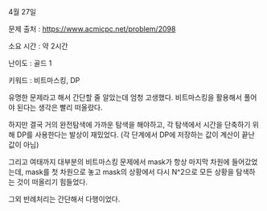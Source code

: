 4월 27일

문제 출처 : https://www.acmicpc.net/problem/2098

소요 시간 : 약 2시간

난이도 : 골드 1

키워드 : 비트마스킹, DP

유명한 문제라고 해서 간단할 줄 알았는데 엄청 고생했다.
비트마스킹을 활용해서 풀어야 된다는 생각은 빨리 떠올랐다.

하지만 결국 거의 완전탐색에 가까운 탐색을 해야하고, 각 탐색에서 시간을 단축하기 위해 DP를 사용한다는 발상이 재밌었다.
(각 단계에서 DP에 저장하는 값이 계산이 끝난 값이 아님)

그리고 여태까지 대부분의 비트마스킹 문제에서 mask가 항상 마지막 차원에 들어갔었는데,
mask를 첫 차원으로 놓고 mask의 상황에서 다시 N^2으로 모든 상황을 탐색하는 것이 떠올리기 힘들었다.

그외 반례처리는 간단해서 다행이었다.
